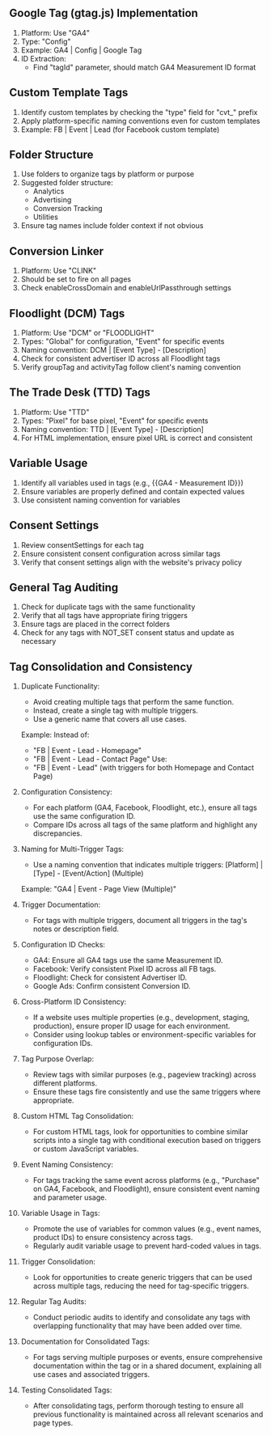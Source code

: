 ## Google Tag (gtag.js) Implementation

1. Platform: Use "GA4"
2. Type: "Config"
3. Example: GA4 | Config | Google Tag
4. ID Extraction:
   - Find "tagId" parameter, should match GA4 Measurement ID format

## Custom Template Tags

1. Identify custom templates by checking the "type" field for "cvt_" prefix
2. Apply platform-specific naming conventions even for custom templates
3. Example: FB | Event | Lead (for Facebook custom template)

## Folder Structure

1. Use folders to organize tags by platform or purpose
2. Suggested folder structure:
   - Analytics
   - Advertising
   - Conversion Tracking
   - Utilities
3. Ensure tag names include folder context if not obvious

## Conversion Linker

1. Platform: Use "CLINK"
2. Should be set to fire on all pages
3. Check enableCrossDomain and enableUrlPassthrough settings

## Floodlight (DCM) Tags

1. Platform: Use "DCM" or "FLOODLIGHT"
2. Types: "Global" for configuration, "Event" for specific events
3. Naming convention: DCM | [Event Type] - [Description]
4. Check for consistent advertiser ID across all Floodlight tags
5. Verify groupTag and activityTag follow client's naming convention

## The Trade Desk (TTD) Tags

1. Platform: Use "TTD"
2. Types: "Pixel" for base pixel, "Event" for specific events
3. Naming convention: TTD | [Event Type] - [Description]
4. For HTML implementation, ensure pixel URL is correct and consistent

## Variable Usage

1. Identify all variables used in tags (e.g., {{GA4 - Measurement ID}})
2. Ensure variables are properly defined and contain expected values
3. Use consistent naming convention for variables

## Consent Settings

1. Review consentSettings for each tag
2. Ensure consistent consent configuration across similar tags
3. Verify that consent settings align with the website's privacy policy

## General Tag Auditing

1. Check for duplicate tags with the same functionality
2. Verify that all tags have appropriate firing triggers
3. Ensure tags are placed in the correct folders
4. Check for any tags with NOT_SET consent status and update as necessary

## Tag Consolidation and Consistency

1. Duplicate Functionality:
   - Avoid creating multiple tags that perform the same function.
   - Instead, create a single tag with multiple triggers.
   - Use a generic name that covers all use cases.

   Example:
   Instead of:
     - "FB | Event - Lead - Homepage"
     - "FB | Event - Lead - Contact Page"
   Use:
     - "FB | Event - Lead" (with triggers for both Homepage and Contact Page)

2. Configuration Consistency:
   - For each platform (GA4, Facebook, Floodlight, etc.), ensure all tags use the same configuration ID.
   - Compare IDs across all tags of the same platform and highlight any discrepancies.

3. Naming for Multi-Trigger Tags:
   - Use a naming convention that indicates multiple triggers:
     [Platform] | [Type] - [Event/Action] (Multiple)
   
   Example:
   "GA4 | Event - Page View (Multiple)"

4. Trigger Documentation:
   - For tags with multiple triggers, document all triggers in the tag's notes or description field.

5. Configuration ID Checks:
   - GA4: Ensure all GA4 tags use the same Measurement ID.
   - Facebook: Verify consistent Pixel ID across all FB tags.
   - Floodlight: Check for consistent Advertiser ID.
   - Google Ads: Confirm consistent Conversion ID.

6. Cross-Platform ID Consistency:
   - If a website uses multiple properties (e.g., development, staging, production), ensure proper ID usage for each environment.
   - Consider using lookup tables or environment-specific variables for configuration IDs.

7. Tag Purpose Overlap:
   - Review tags with similar purposes (e.g., pageview tracking) across different platforms.
   - Ensure these tags fire consistently and use the same triggers where appropriate.

8. Custom HTML Tag Consolidation:
   - For custom HTML tags, look for opportunities to combine similar scripts into a single tag with conditional execution based on triggers or custom JavaScript variables.

9. Event Naming Consistency:
   - For tags tracking the same event across platforms (e.g., "Purchase" on GA4, Facebook, and Floodlight), ensure consistent event naming and parameter usage.

10. Variable Usage in Tags:
    - Promote the use of variables for common values (e.g., event names, product IDs) to ensure consistency across tags.
    - Regularly audit variable usage to prevent hard-coded values in tags.

11. Trigger Consolidation:
    - Look for opportunities to create generic triggers that can be used across multiple tags, reducing the need for tag-specific triggers.

12. Regular Tag Audits:
    - Conduct periodic audits to identify and consolidate any tags with overlapping functionality that may have been added over time.

13. Documentation for Consolidated Tags:
    - For tags serving multiple purposes or events, ensure comprehensive documentation within the tag or in a shared document, explaining all use cases and associated triggers.

14. Testing Consolidated Tags:
    - After consolidating tags, perform thorough testing to ensure all previous functionality is maintained across all relevant scenarios and page types.